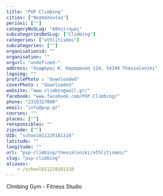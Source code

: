 ```yaml
---
title: "PXP Climbing"
cities: ["Θεσσαλονίκη"]
perioxi: [""]
categoryNoSLug: "Αθλητισμός"
subcategoriesNoSLug: ["Climbing"]
categories: ["athlitismos"]
subcategories: [""]
organisationid: ""
organisation: ""
orgurl: "undefined-"
address: "Λεωφόρος Κ. Καραμανλή 124, 54248 Thessaloníki"
logoimg: ""
profilePhoto : "downloaded"
coverPhoto : "downloaded"
website: "www.climbingwall.gr/"
facebook: "www.facebook.com/PXP.Climbing/"
phone: "2310317000"
email: "info@pxp.gr"
courses: ""
places: [""]
rensponsibles: ""
zipcode: [""]
UID: "school011220181310"
latitude: ""
longitude: ""
url: "pxp-climbing/thessaloniki/athlitismos/"
slug: "pxp-climbing"
aliases:
    - /school011220181310
---
```



Climbing Gym - Fitness Studio

